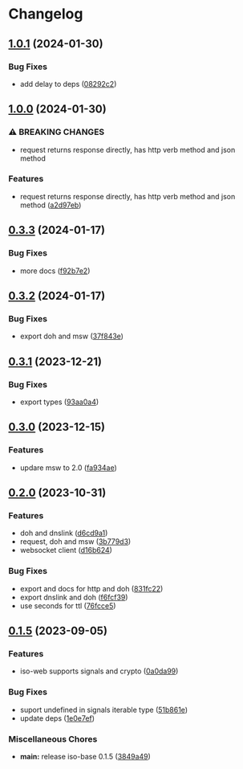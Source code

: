 # Changelog

## [1.0.1](https://github.com/hugomrdias/iso-repo/compare/iso-web-v1.0.0...iso-web-v1.0.1) (2024-01-30)


### Bug Fixes

* add delay to deps ([08292c2](https://github.com/hugomrdias/iso-repo/commit/08292c2867af32cc8afc40cf19ed2fa9a42a88c3))

## [1.0.0](https://github.com/hugomrdias/iso-repo/compare/iso-web-v0.3.3...iso-web-v1.0.0) (2024-01-30)


### ⚠ BREAKING CHANGES

* request returns response directly, has http verb method and json method

### Features

* request returns response directly, has http verb method and json method ([a2d97eb](https://github.com/hugomrdias/iso-repo/commit/a2d97ebc6b35d40e3aaf716c2ff48bb1b5738b51))

## [0.3.3](https://github.com/hugomrdias/iso-repo/compare/iso-web-v0.3.2...iso-web-v0.3.3) (2024-01-17)


### Bug Fixes

* more docs ([f92b7e2](https://github.com/hugomrdias/iso-repo/commit/f92b7e26fac5e2594b6ce32797c2a33a0d66f024))

## [0.3.2](https://github.com/hugomrdias/iso-repo/compare/iso-web-v0.3.1...iso-web-v0.3.2) (2024-01-17)


### Bug Fixes

* export doh and msw ([37f843e](https://github.com/hugomrdias/iso-repo/commit/37f843ec6750af4609044af4790bce7861b11bae))

## [0.3.1](https://github.com/hugomrdias/iso-repo/compare/iso-web-v0.3.0...iso-web-v0.3.1) (2023-12-21)


### Bug Fixes

* export types ([93aa0a4](https://github.com/hugomrdias/iso-repo/commit/93aa0a409493bb01fc15b981a19822b416785dc6))

## [0.3.0](https://github.com/hugomrdias/iso-repo/compare/iso-web-v0.2.0...iso-web-v0.3.0) (2023-12-15)


### Features

* updare msw to 2.0 ([fa934ae](https://github.com/hugomrdias/iso-repo/commit/fa934ae9d4d1f81dc74f15ada04dbe3621b38be4))

## [0.2.0](https://github.com/hugomrdias/iso-repo/compare/iso-web-v0.1.5...iso-web-v0.2.0) (2023-10-31)


### Features

* doh and dnslink ([d6cd9a1](https://github.com/hugomrdias/iso-repo/commit/d6cd9a1fa3fe160114fdb8904f0b2d6655b751a0))
* request, doh and msw ([3b779d3](https://github.com/hugomrdias/iso-repo/commit/3b779d3dd105f0bf6de6a5b454eea83078046f52))
* websocket client ([d16b624](https://github.com/hugomrdias/iso-repo/commit/d16b624a5d1b560e2756816f9b298ed2ac067b59))


### Bug Fixes

* export and docs for http and doh ([831fc22](https://github.com/hugomrdias/iso-repo/commit/831fc227304474b784e34c75f83de40a7d7ed758))
* export dnslink and doh ([f6fcf39](https://github.com/hugomrdias/iso-repo/commit/f6fcf3905dfd9b65c4b3b1983e0ac5d1230b161f))
* use seconds for ttl ([76fcce5](https://github.com/hugomrdias/iso-repo/commit/76fcce5643bfa2f53c7cc0fa90770d7437f60b4d))

## [0.1.5](https://github.com/hugomrdias/iso-repo/compare/iso-web-v0.0.1...iso-web-v0.1.5) (2023-09-05)


### Features

* iso-web supports signals and crypto ([0a0da99](https://github.com/hugomrdias/iso-repo/commit/0a0da99c4eb59325fc65329fccab345c6777300e))


### Bug Fixes

* suport undefined in signals iterable type ([51b861e](https://github.com/hugomrdias/iso-repo/commit/51b861e0478a0b84a89e9cead03c263839718bca))
* update deps ([1e0e7ef](https://github.com/hugomrdias/iso-repo/commit/1e0e7ef49e0d48719672129d8aff5c4ddd225ad8))


### Miscellaneous Chores

* **main:** release iso-base 0.1.5 ([3849a49](https://github.com/hugomrdias/iso-repo/commit/3849a49eb867fbdaf3ed95173144b448d4a42f4c))
